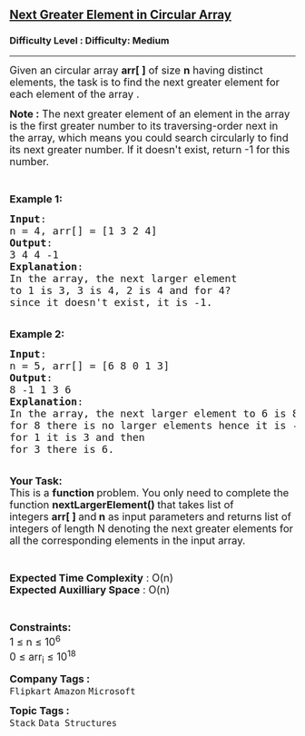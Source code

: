 <h2><a href="https://www.geeksforgeeks.org/problems/next-greater-element/1">Next Greater Element in Circular Array</a></h2><h3>Difficulty Level : Difficulty: Medium</h3><hr><div class="problems_problem_content__Xm_eO"><p><span style="font-size: 18px;">Given an circular array <strong>arr[ ]</strong> of size <strong>n</strong> having distinct elements, the task is to find the next greater element for each element of the array .<br></span></p>
<p><span style="font-size: 18px;"><strong>Note :</strong> The next greater element of an element in the array is the first greater number to its traversing-order next in the array, which means you could search circularly to find its next greater number. If it doesn't exist, return -1 for this number.</span></p>
<p>&nbsp;</p>
<p><span style="font-size: 18px;"><strong>Example 1:</strong></span></p>
<pre><span style="font-size: 18px;"><strong>Input</strong>: 
n = 4, arr[] = [1 3 2 4]
<strong>Output</strong>:
3 4 4 -1
<strong>Explanation</strong>:
In the array, the next larger element 
to 1 is 3, 3 is 4, 2 is 4 and for 4? 
since it doesn't exist, it is -1.<br>
</span></pre>
<p><span style="font-size: 18px;"><strong>Example 2:</strong></span></p>
<pre><span style="font-size: 18px;"><strong>Input</strong>: 
n = 5, arr[] = [6 8 0 1 3]
<strong>Output</strong>:
8 -1 1 3 6
<strong>Explanation</strong>:
In the array, the next larger element to 6 is 8, <br>for 8 there is no larger elements hence it is -1, for 0 it is 1,<br>for 1 it is 3 and then <br>for 3 there is 6.<br><br></span></pre>
<p><span style="font-size: 18px;"><strong>Your Task:</strong><br>This is a <strong>function </strong>problem. You only need to complete the function <strong>nextLargerElement()&nbsp;</strong>that takes list of integers&nbsp;<strong>arr[ ] </strong>and<strong>&nbsp;n</strong>&nbsp;as input parameters<strong> </strong>and returns list of integers&nbsp;of length N&nbsp;denoting the next greater elements for all the corresponding elements in the input array.</span></p>
<p>&nbsp;</p>
<p><span style="font-size: 18px;"><strong>Expected Time Complexity</strong> : O(n)<br><strong>Expected Auxilliary Space</strong> : O(n)</span></p>
<p>&nbsp;</p>
<p><span style="font-size: 18px;"><strong>Constraints:</strong><br>1 ≤ n ≤&nbsp;10<sup>6</sup><br>0 ≤&nbsp;arr<sub>i</sub> ≤&nbsp;10<sup>18</sup></span></p></div><p><span style=font-size:18px><strong>Company Tags : </strong><br><code>Flipkart</code>&nbsp;<code>Amazon</code>&nbsp;<code>Microsoft</code>&nbsp;<br><p><span style=font-size:18px><strong>Topic Tags : </strong><br><code>Stack</code>&nbsp;<code>Data Structures</code>&nbsp;